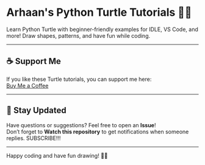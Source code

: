 # Arhaan's Python Turtle Tutorials 🐢🐍

Learn Python Turtle with beginner-friendly examples for IDLE, VS Code, and more! Draw shapes, patterns, and have fun while coding.

---

## ☕ Support Me
If you like these Turtle tutorials, you can support me here:  
[Buy Me a Coffee](https://www.buymeacoffee.com/ArhaanTheCoder)  

---

## 💬 Stay Updated
Have questions or suggestions? Feel free to open an **Issue**!  
Don’t forget to **Watch this repository** to get notifications when someone replies. SUBSCRIBE!!!

---

Happy coding and have fun drawing! 🎨🐍
